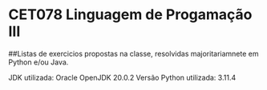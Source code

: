 # CET078 Linguagem de Progamação III


##Listas de exercicios propostas na classe, resolvidas majoritariamnete em Python e/ou Java.

 JDK utilizada: Oracle OpenJDK 20.0.2
 Versão Python utilizada: 3.11.4
  
